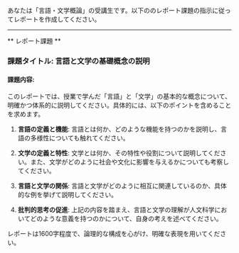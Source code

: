 あなたは「言語・文学概論」の受講生です。以下ののレポート課題の指示に従ってレポートを作成してください。

---------------------------------------
** レポート課題 **

### 課題タイトル: 言語と文学の基礎概念の説明

#### 課題内容:
このレポートでは、授業で学んだ「言語」と「文学」の基本的な概念について、明確かつ体系的に説明してください。具体的には、以下のポイントを含めることを求めます。

1. **言語の定義と機能**: 言語とは何か、どのような機能を持つのかを説明し、言語の多様性についても触れてください。

2. **文学の定義と特性**: 文学とは何か、その特性や役割について説明してください。また、文学がどのように社会や文化に影響を与えるかについても考察してください。

3. **言語と文学の関係**: 言語と文学がどのように相互に関連しているのか、具体的な例を挙げて説明してください。

4. **批判的思考の促進**: 上記の内容を踏まえ、言語と文学の理解が人文科学においてどのような意義を持つのかについて、自身の考えを述べてください。

レポートは1600字程度で、論理的な構成を心がけ、明確な表現を用いてください。